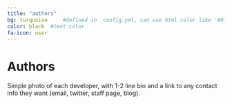 ```yaml
---
title: "authors"
bg: turquoise     #defined in _config.yml, can use html color like '#010101'
color: black  #text color
fa-icon: user
---
```


# Authors

Simple photo of each developer, with 1-2 line bio and a link to any contact info 
they want (email, twitter, staff page, blog).
